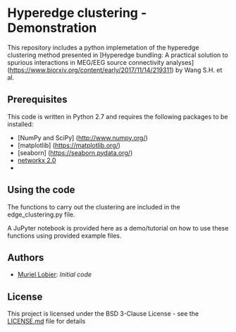 # Hyperedge clustering - Demonstration

This repository includes a python implemetation of the hyperedge clustering method presented in [Hyperedge bundling: A practical solution to spurious interactions in MEG/EEG source connectivity analyses] (https://www.biorxiv.org/content/early/2017/11/14/219311) by Wang S.H. et al. 


## Prerequisites

This code is written in Python 2.7 and requires the following packages to be installed:

* [NumPy and SciPy] (http://www.numpy.org/)
* [matplotlib] (https://matplotlib.org/)
* [seaborn] (https://seaborn.pydata.org/)
* [networkx 2.0](https://networkx.github.io/)
* [community]: (https://github.com/taynaud/python-louvain)

## Using the code

The functions to carry out the clustering are included in the edge_clustering.py file.

A JuPyter notebook is provided here as a demo/tutorial on how to use these functions using provided example files.


## Authors

* [Muriel Lobier](https://github.com/mlobier): *Initial code*

## License
This project is licensed under the BSD 3-Clause License - see the [LICENSE.md](https://github.com/palvalab/hyperedges/blob/master/LICENSE) file for details
